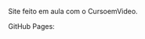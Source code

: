 Site feito em aula com o CursoemVideo.

GitHub Pages:
<a href="https://kathellylourenco.github.io/des010-site-android/">

